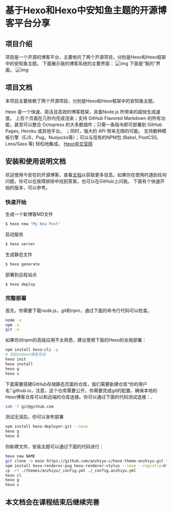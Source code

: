 # 基于Hexo和Hexo中安知鱼主题的开源博客平台分享

## 项目介绍
项目是一个开源的博客平台，主要依托了两个开源项目，分别是Hexo和Hexo框架中的安知鱼主题。
下面展示我的博客系统的主要界面：
![img](https://i.ibb.co/3FtYGXL/2024-10-10-14-59-49.png)
下面是“我的”界面。
![img](https://i.ibb.co/Wvy9KQQ/2024-10-10-14-59-08.png)


## 项目文档
本项目主要依赖了两个开源项目，分别是Hexo和Hexo框架中的安知鱼主题。

Hexo 是一个快速、简洁且高效的博客框架，具备Node.js 所带来的超快生成速度。 上百个页面在几秒内完成渲染；支持 GitHub Flavored Markdown 的所有功能，甚至可以整合 Octopress 的大多数插件；只需一条指令即可部署到 GitHub Pages, Heroku 或其他平台。
；同时，强大的 API 带来无限的可能。 支持数种模板引擎（EJS，Pug，Nunjucks等）；可以与现有的NPM包 (Babel, PostCSS, Less/Sass 等) 轻松地集成。
[Hexo中文官网](https://hexo.io/zh-cn/)

## 安装和使用说明文档

欢迎使用今安在的开源博客，查看[文档](https://github.com/ZhengqiZhuang/ZhengqiZhuang.github.io/new/main?filename=README.md)以获取更多信息。如果你在使用时遇到任何问题，你可以在故障排除中找到答案，也可以在GitHub上问我。
下面有个快速开始的版本，可以参考。

### 快速开始

生成一个新博客MD文件
```bash
$ hexo new "My New Post"
```
启动服务
```bash
$ hexo server
```
生成静态文件
```bash
$ hexo generate
```
部署到远程站点
```bash
$ hexo deploy
```

### 完整部署

首先，你需要下载node.js，git和npm，通过下面的命令行代码可以检查。
```bash
node -v
npm -v
git -v
```
如果你对npm的高级应用不太熟悉，建议使用下面的Hexo的全局部署：
```bash
npm install hexo-cli -g
# 初始化Hexo博客系统
hexo init
hexo install
hexo g
hexo s
```
下面需要搭建GitHub存储静态页面的仓库，我们需要新建仓库“你的用户名”.github.io，注意，这个仓库需要公开，你需要完成git的配置，确保本地的Hexo博客仓库可以和远端的仓库连接。你可以通过下面的代码测试连接：、
```bash
ssh -T git@github.com
```
测试无误后，你可以发布部署
```bash
npm install hexo-deployer-git --save
hexo g
hexo d
```
你新建文件，安装主题可以通过下面的代码进行：
```bash
hexo new NAME
git clone -b main https://github.com/anzhiyu-c/hexo-theme-anzhiyu.git themes/anzhiyu
npm install hexo-renderer-pug hexo-renderer-stylus --save --registry=http://registry.npmmirror.com
cp -rf ./themes/anzhiyu/_config.yml ./_config.anzhiyu.yml
hexo cl
hexo g
hexo s
```
## 本文档会在课程结束后继续完善
